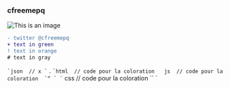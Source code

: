 ### cfreemepq
![This is an image](https://cdn.discordapp.com/attachments/755957691381186560/948708519622885476/1644620817157.gif)

```diff
- twitter @cfreemepq
+ text in green
! text in orange
# text in gray
```
 `` `json 
 // x
` `` 
. `` `html 
 // code pour la coloration 
 `` `
` `` js 
 // code pour la coloration 
 `“ `
` `` css 
 // code pour la coloration 
 `` `
